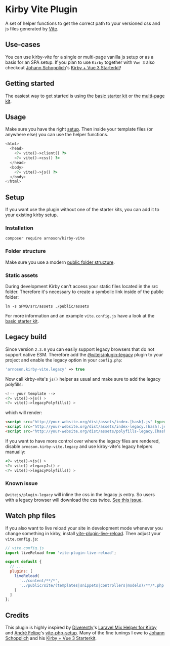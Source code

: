 # Kirby Vite Plugin

A set of helper functions to get the correct path to your versioned css and js files generated by [Vite](https://github.com/vitejs/vite).

## Use-cases

You can use kirby-vite for a single or multi-page vanilla js setup or as a basis for an SPA setup. If you plan to use `Kirby` together with `Vue 3` also checkout [Johann Schopplich](https://github.com/johannschopplich)'s [Kirby + Vue 3 Starterkit](https://github.com/johannschopplich/kirby-vue3-starterkit)!

## Getting started

The easiest way to get started is using the [basic starter kit](https://github.com/arnoson/kirby-vite-basic-kit) or the [multi-page kit](https://github.com/arnoson/kirby-vite-multi-page-kit).

## Usage

Make sure you have the right [setup](#setup).
Then inside your template files (or anywhere else) you can use the helper functions.

```php
<html>
  <head>
    <?= vite()->client() ?>
    <?= vite()->css() ?>
  </head>
  <body>
    <?= vite()->js() ?>
  </body>
</html>
```

## Setup
If you want use the plugin without one of the starter kits, you can add it to your existing kirby setup.

### Installation

```
composer require arnoson/kirby-vite
```

### Folder structure

Make sure you use a modern [public folder structure](https://getkirby.com/docs/guide/configuration#custom-folder-setup__public-folder-setup).

### Static assets

During development Kirby can't access your static files located in the src folder. Therefore it's necessary to create a symbolic link inside of the public folder:
```
ln -s $PWD/src/assets ./public/assets
```
For more information and an example `vite.config.js` have a look at the [basic starter kit](https://github.com/arnoson/kirby-vite-basic-kit).

## Legacy build
Since version `2.3.0` you can easily support legacy browsers that do not support native ESM.
Therefore add the [@vitejs/plugin-legacy](https://github.com/vitejs/vite/tree/main/packages/plugin-legacy) plugin to your project and enable the legacy option in your `config.php`:
```php
'arnoson.kirby-vite.legacy' => true
```
Now call kirby-vite's `js()` helper as usual and make sure to add the legacy polyfills:

```php
<!-- your template -->
<?= vite()->js() >
<?= vite()->legacyPolyfills() >
```

which will render:

```html
<script src="http://your-website.org/dist/assets/index.[hash].js" type="module"></script>
<script src="http://your-website.org/dist/assets/index-legacy.[hash].js" nomodule=""></script>
<script src="http://your-website.org/dist/assets/polyfills-legacy.[hash].js" nomodule=""></script>
```

If you want to have more control over where the legacy files are rendered, disable `arnoson.kirby-vite.legacy` and use kirby-vite's legacy helpers manually:

```php
<?= vite()->js() >
<?= vite()->legacyJs() >
<?= vite()->legacyPolyfills() >
```

### Known issue
`@vitejs/plugin-legacy` will inline the css in the legacy js entry. So users with a legacy browser will download the css twice. [See this issue](https://github.com/vitejs/vite/issues/2062).

## Watch php files

If you also want to live reload your site in development mode whenever you change something in kirby, install [vite-plugin-live-reload](https://github.com/arnoson/vite-plugin-live-reload). Then adjust your `vite.config.js`:

```js
// vite.config.js
import liveReload from 'vite-plugin-live-reload';

export default {
  // ...
  plugins: [
    liveReload(
      '../content/**/*',
      '../public/site/(templates|snippets|controllers|models)/**/*.php'
    )
  ]
};
```

## Credits

This plugin is highly inspired by [Diverently](https://github.com/Diverently)'s [Laravel Mix Helper for Kirby](https://github.com/Diverently/laravel-mix-kirby) and [André Felipe](https://github.com/andrefelipe)'s [vite-php-setup](https://github.com/andrefelipe/vite-php-setup). Many of the fine tunings I owe to [Johann Schopplich](https://github.com/johannschopplich) and his [Kirby + Vue 3 Starterkit](https://github.com/johannschopplich/kirby-vue3-starterkit).